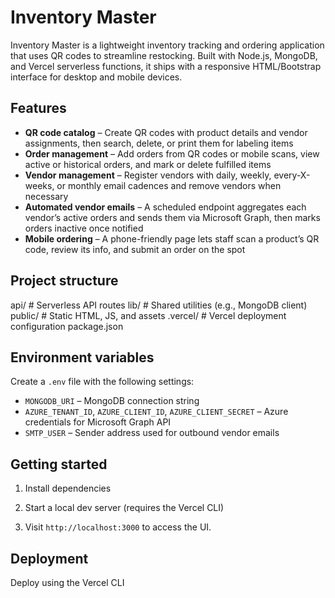 # Inventory Master

Inventory Master is a lightweight inventory tracking and ordering application that uses QR codes to streamline restocking. Built with Node.js, MongoDB, and Vercel serverless functions, it ships with a responsive HTML/Bootstrap interface for desktop and mobile devices.

## Features

- **QR code catalog** – Create QR codes with product details and vendor assignments, then search, delete, or print them for labeling items
- **Order management** – Add orders from QR codes or mobile scans, view active or historical orders, and mark or delete fulfilled items
- **Vendor management** – Register vendors with daily, weekly, every-X-weeks, or monthly email cadences and remove vendors when necessary
- **Automated vendor emails** – A scheduled endpoint aggregates each vendor’s active orders and sends them via Microsoft Graph, then marks orders inactive once notified
- **Mobile ordering** – A phone-friendly page lets staff scan a product’s QR code, review its info, and submit an order on the spot

## Project structure

api/                    # Serverless API routes
lib/                    # Shared utilities (e.g., MongoDB client)
public/                 # Static HTML, JS, and assets
.vercel/                # Vercel deployment configuration
package.json

## Environment variables

Create a `.env` file with the following settings:

- `MONGODB_URI` – MongoDB connection string
- `AZURE_TENANT_ID`, `AZURE_CLIENT_ID`, `AZURE_CLIENT_SECRET` – Azure credentials for Microsoft Graph API
- `SMTP_USER` – Sender address used for outbound vendor emails

## Getting started

1. Install dependencies
   
2. Start a local dev server (requires the Vercel CLI)
   
3. Visit `http://localhost:3000` to access the UI.

## Deployment

Deploy using the Vercel CLI
